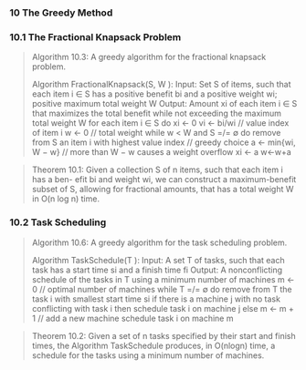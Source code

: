 ### 10 The Greedy Method
### 10.1 The Fractional Knapsack Problem

> Algorithm 10.3: A greedy algorithm for the fractional knapsack problem.
> 
> Algorithm FractionalKnapsack(S, W ): 
> Input: Set S of items, such that each item i ∈ S has a positive benefit bi and a positive weight wi; positive maximum total weight W
> Output: Amount xi of each item i ∈ S that maximizes the total benefit while not exceeding the maximum total weight W 
> for each item i ∈ S do 
> 	xi ← 0
> 	vi ← bi/wi // value index of item i 
> w ← 0 // total weight
> while w < W and S =/= ∅ do
> 	remove from S an item i with highest value index // greedy choice
> 	a ← min{wi, W − w} // more than W − w causes a weight overflow
> 	xi ← a
> 	w←w+a

> Theorem 10.1: Given a collection S of n items, such that each item i has a ben- efit bi and weight wi, we can construct a maximum-benefit subset of S, allowing for fractional amounts, that has a total weight W in O(n log n) time.


### 10.2 Task Scheduling

> Algorithm 10.6: A greedy algorithm for the task scheduling problem.
> 
> Algorithm TaskSchedule(T ):
> Input: A set T of tasks, such that each task has a start time si and a finish time fi
> Output: A nonconflicting schedule of the tasks in T using a minimum number of machines
> m ← 0 // optimal number of machines 
> while T =/= ∅ do
> 	remove from T the task i with smallest start time si
> 	if there is a machine j with no task conflicting with task i then
> 		schedule task i on machine j 
> 	else
> 		m ← m + 1 // add a new machine
> 		schedule task i on machine m

>Theorem 10.2: Given a set of n tasks specified by their start and finish times, the Algorithm TaskSchedule produces, in O(nlogn) time, a schedule for the tasks using a minimum number of machines.